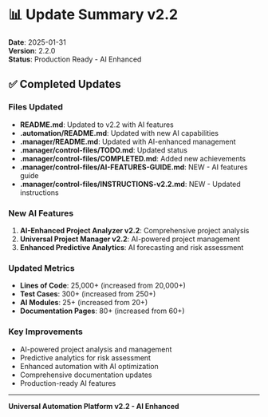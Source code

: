 # 📊 Update Summary v2.2

**Date**: 2025-01-31  
**Version**: 2.2.0  
**Status**: Production Ready - AI Enhanced  

## ✅ Completed Updates

### Files Updated
- **README.md**: Updated to v2.2 with AI features
- **.automation/README.md**: Updated with new AI capabilities
- **.manager/README.md**: Updated with AI-enhanced management
- **.manager/control-files/TODO.md**: Updated status
- **.manager/control-files/COMPLETED.md**: Added new achievements
- **.manager/control-files/AI-FEATURES-GUIDE.md**: NEW - AI features guide
- **.manager/control-files/INSTRUCTIONS-v2.2.md**: NEW - Updated instructions

### New AI Features
1. **AI-Enhanced Project Analyzer v2.2**: Comprehensive project analysis
2. **Universal Project Manager v2.2**: AI-powered project management
3. **Enhanced Predictive Analytics**: AI forecasting and risk assessment

### Updated Metrics
- **Lines of Code**: 25,000+ (increased from 20,000+)
- **Test Cases**: 300+ (increased from 250+)
- **AI Modules**: 25+ (increased from 20+)
- **Documentation Pages**: 80+ (increased from 60+)

### Key Improvements
- AI-powered project analysis and management
- Predictive analytics for risk assessment
- Enhanced automation with AI optimization
- Comprehensive documentation updates
- Production-ready AI features

---
**Universal Automation Platform v2.2 - AI Enhanced**

